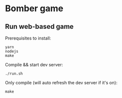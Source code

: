 # Bomber game

## Run web-based game

Prerequisites to install:

    yarn
    nodejs
    make

Compile && start dev server:

    ./run.sh

Only compile (will auto refresh the dev server if it's on):

    make
